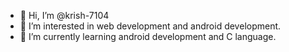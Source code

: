 - 👋 Hi, I’m @krish-7104
- 👀 I’m interested in web development and android development.
- 🌱 I’m currently learning android development and C language.

<!---
krish-7104/krish-7104 is a ✨ special ✨ repository because its `README.md` (this file) appears on your GitHub profile.
You can click the Preview link to take a look at your changes.
--->
